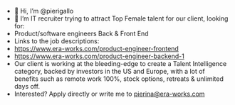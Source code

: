 - 👋 Hi, I’m @pierigallo
- 👀 I’m IT recruiter trying to attract Top Female talent for our client, looking for:
- Product/software engineers Back & Front End
- Links to the job descriptions:
- https://www.era-works.com/product-engineer-frontend
- https://www.era-works.com/product-engineer-backend-1
- Our client is working at the bleeding-edge to create a Talent Intelligence category, backed by investors in the US and Europe, with a lot of benefits such as remote work 100%, stock options, retreats & unlimited days off.
- Interested? Apply directly or write me to pierina@era-works.com
